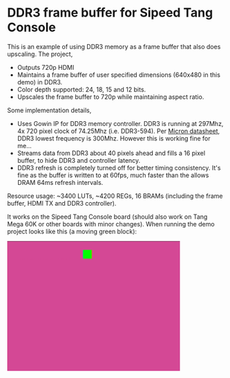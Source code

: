 # DDR3 frame buffer for Sipeed Tang Console

This is an example of using DDR3 memory as a frame buffer that also does upscaling. The project,

* Outputs 720p HDMI
* Maintains a frame buffer of user specified dimensions (640x480 in this demo) in DDR3.
* Color depth supported: 24, 18, 15 and 12 bits.
* Upscales the frame buffer to 720p while maintaining aspect ratio.

Some implementation details,
* Uses Gowin IP for DDR3 memory controller. DDR3 is running at 297Mhz, 4x 720 pixel clock of 74.25Mhz (i.e. DDR3-594). Per [Micron datasheet](https://forum.digilent.com/topic/25816-should-max-clock-period-be-min-clock-period/), DDR3 lowest frequency is 300Mhz. However this is working fine for me...
* Streams data from DDR3 about 40 pixels ahead and fills a 16 pixel buffer, to hide DDR3 and controller latency.
* DDR3 refresh is completely turned off for better timing consistency. It's fine as the buffer is written to at 60fps, much faster than the allows DRAM 64ms refresh intervals.

Resource usage: ~3400 LUTs, ~4200 REGs, 16 BRAMs (including the frame buffer, HDMI TX and DDR3 controller).
  
It works on the Sipeed Tang Console board (should also work on Tang Mega 60K or other boards with minor changes). When running the demo project looks like this (a moving green block):

<img src="doc/ddr3_framebuffer.png" width=400>

